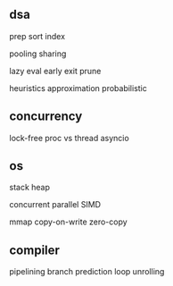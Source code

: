 ---
---
## dsa 
prep
sort
index

pooling
sharing

lazy eval
early exit
prune

heuristics
approximation
probabilistic

## concurrency
lock-free
proc vs thread
asyncio


## os 
stack
heap

concurrent
parallel
SIMD

mmap
copy-on-write
zero-copy

## compiler
pipelining
branch prediction
loop unrolling

